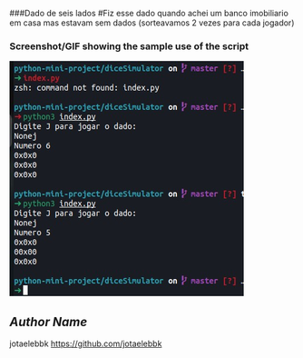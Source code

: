 ###Dado de seis lados
#Fiz esse dado quando achei um banco imobiliario em casa mas estavam sem dados (sorteavamos 2 vezes para cada jogador)

### Screenshot/GIF showing the sample use of the script
![screenshot](images/screenshot1.jpg)

## *Author Name*
<!--Remove the below lines and add yours -->
jotaelebbk
https://github.com/jotaelebbk

